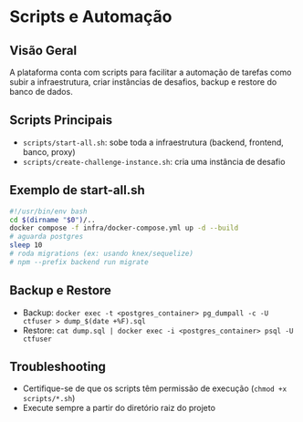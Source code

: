 # Scripts e Automação

## Visão Geral
A plataforma conta com scripts para facilitar a automação de tarefas como subir a infraestrutura, criar instâncias de desafios, backup e restore do banco de dados.

## Scripts Principais
- `scripts/start-all.sh`: sobe toda a infraestrutura (backend, frontend, banco, proxy)
- `scripts/create-challenge-instance.sh`: cria uma instância de desafio

## Exemplo de start-all.sh
```bash
#!/usr/bin/env bash
cd $(dirname "$0")/..
docker compose -f infra/docker-compose.yml up -d --build
# aguarda postgres
sleep 10
# roda migrations (ex: usando knex/sequelize)
# npm --prefix backend run migrate
```

## Backup e Restore
- Backup: `docker exec -t <postgres_container> pg_dumpall -c -U ctfuser > dump_$(date +%F).sql`
- Restore: `cat dump.sql | docker exec -i <postgres_container> psql -U ctfuser`

## Troubleshooting
- Certifique-se de que os scripts têm permissão de execução (`chmod +x scripts/*.sh`)
- Execute sempre a partir do diretório raiz do projeto
